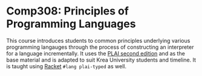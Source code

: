 # Comp308: Principles of Programming Languages

This course introduces students to common principles underlying various
programming langauges through the process of constructing an interpreter for a
language incrementally. It uses the [PLAI second edition][] and as the base
material and is adapted to suit Krea University students and timeline.
It is taught using [Racket][] `#lang plai-typed` as well.

[PLAI second edition]: https://cs.brown.edu/courses/cs173/2012/book/
[Racket]: https://www.racket-lang.org


